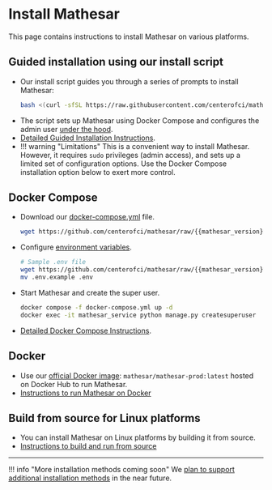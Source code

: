 # Install Mathesar

This page contains instructions to install Mathesar on various platforms.

## Guided installation using our install script
- Our install script guides you through a series of prompts to install Mathesar:
    ```sh
    bash <(curl -sfSL https://raw.githubusercontent.com/centerofci/mathesar/{{mathesar_version}}/install.sh)
    ```
- The script sets up Mathesar using Docker Compose and configures the admin user [under the hood](./guided-install/under-the-hood.md).
- [Detailed Guided Installation Instructions](./guided-install/index.md).
- !!! warning "Limitations"
    This is a convenient way to install Mathesar. However, it requires `sudo` privileges (admin access), and sets up a limited set of configuration options. Use the Docker Compose installation option below to exert more control.

## Docker Compose 
- Download our [docker-compose.yml](https://github.com/centerofci/mathesar/raw/{{mathesar_version}}/docker-compose.yml) file.
    ```sh
    wget https://github.com/centerofci/mathesar/raw/{{mathesar_version}}/docker-compose.yml
    ```
- Configure [environment variables](../configuration/env-variables.md).
    ```sh
    # Sample .env file
    wget https://github.com/centerofci/mathesar/raw/{{mathesar_version}}/.env.example
    mv .env.example .env
    ```
- Start Mathesar and create the super user.
    ```sh
    docker compose -f docker-compose.yml up -d
    docker exec -it mathesar_service python manage.py createsuperuser
    ```
- [Detailed Docker Compose Instructions](./docker-compose/index.md).

## Docker
- Use our [official Docker image](https://hub.docker.com/r/mathesar/mathesar-prod/tags): `mathesar/mathesar-prod:latest` hosted on Docker Hub to run Mathesar.
- [Instructions to run Mathesar on Docker](./docker/index.md)

## Build from source for Linux platforms
- You can install Mathesar on Linux platforms by building it from source.  
- [Instructions to build and run from source](./build-from-source/index.md)

---

!!! info "More installation methods coming soon"
    We [plan to support additional installation methods](https://github.com/centerofci/mathesar/issues/2509) in the near future.
